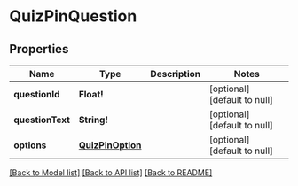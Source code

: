 # QuizPinQuestion

## Properties
Name | Type | Description | Notes
------------ | ------------- | ------------- | -------------
**questionId** | **Float!** |  | [optional] [default to null]
**questionText** | **String!** |  | [optional] [default to null]
**options** | [**QuizPinOption**](QuizPinOption.md) |  | [optional] [default to null]

[[Back to Model list]](../README.md#documentation-for-models) [[Back to API list]](../README.md#documentation-for-api-endpoints) [[Back to README]](../README.md)


